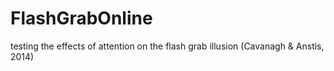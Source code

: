 # FlashGrabOnline
testing the effects of attention on the flash grab illusion (Cavanagh &amp; Anstis, 2014)

